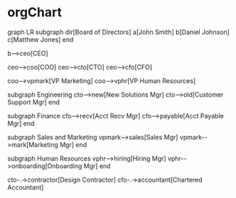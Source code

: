 # orgChart


graph LR
subgraph dir[Board of Directors]
a[John Smith]
b[Daniel Johnson]
c[Matthew Jones]
end

b-->ceo[CEO]

ceo-->coo[COO]
ceo-->cto[CTO]
ceo-->cfo[CFO]

coo-->vpmark[VP Marketing]
coo-->vphr[VP Human Resources]

subgraph Engineering
cto-->new[New Solutions Mgr]
cto-->old[Customer Support Mgr]
end

subgraph Finance
cfo-->recv[Acct Recv Mgr]
cfo-->payable[Acct Payable Mgr]
end

subgraph Sales and Marketing
vpmark-->sales[Sales Mgr]
vpmark-->mark[Marketing Mgr]
end

subgraph Human Resources
vphr-->hiring[Hiring Mgr]
vphr-->onboarding[Onboarding Mgr]
end

cto-.->contractor[Design Contractor]
cfo-.->accountant[Chartered Accountant]

